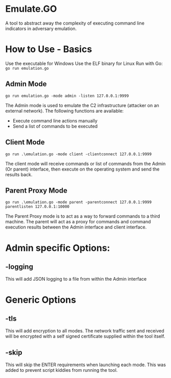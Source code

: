 # Emulate.GO
A tool to abstract away the complexity of executing command line indicators in adversary emulation.


# How to Use - Basics
Use the executable for Windows
Use the ELF binary for Linux
Run with Go: `go run emulation.go`

## Admin Mode
`go run emulation.go -mode admin -listen 127.0.0.1:9999`

The Admin mode is used to emulate the C2 infrastructure (attacker on an external network). The following functions are available:  
* Execute command line actions manually
* Send a list of commands to be executed


## Client Mode
`go run .\emulation.go -mode client -clientconnect 127.0.0.1:9999`

The client mode will receive commands or list of commands from the Admin (Or parent) interface, then execute on the operating system and send the results back.

## Parent Proxy Mode
`go run .\emulation.go -mode parent -parentconnect 127.0.0.1:9999 parentlisten 127.0.0.1:10000`

The Parent Proxy mode is to act as a way to forward commands to a third machine. The parent will act as a proxy for commands and command execution results between the Admin interface and client interface.


# Admin specific Options:
## -logging
This will add JSON logging to a file from within the Admin interface


# Generic Options

## -tls
This will add encryption to all modes. The network traffic sent and received will be encrypted with a self signed certificate supplied within the tool itself.



## -skip
This will skip the ENTER requirements when launching each mode. This was added to prevent script kiddies from running the tool.




